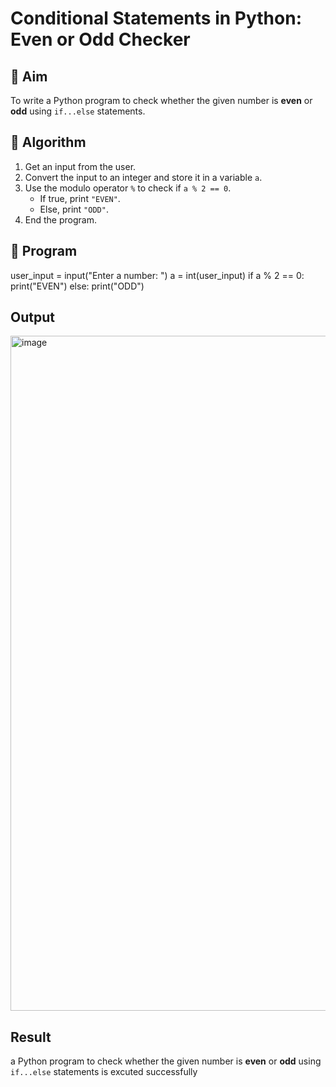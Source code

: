 # Conditional Statements in Python: Even or Odd Checker

## 🎯 Aim
To write a Python program to check whether the given number is **even** or **odd** using `if...else` statements.

## 🧠 Algorithm
1. Get an input from the user.
2. Convert the input to an integer and store it in a variable `a`.
3. Use the modulo operator `%` to check if `a % 2 == 0`.
   - If true, print `"EVEN"`.
   - Else, print `"ODD"`.
4. End the program.

## 🧾 Program


user_input = input("Enter a number: ")
a = int(user_input)
if a % 2 == 0:
    print("EVEN")
else:
    print("ODD")




## Output

<img width="1920" height="1080" alt="image" src="https://github.com/user-attachments/assets/d521cba8-8fce-4052-b37b-8780b1ba0112" />



## Result

 a Python program to check whether the given number is **even** or **odd** using `if...else` statements is excuted successfully


